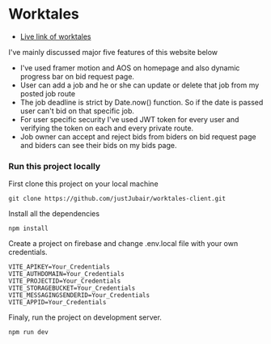 # Worktales
- [Live link of worktales](https://worktales-client.web.app/)

I've mainly discussed major five features of this website below

- I've used framer motion and AOS on homepage and also dynamic progress bar on bid request page.
- User can add a job and he or she can update or delete that job from my posted job route
- The job deadline is strict by Date.now() function. So if the date is passed user can't bid on that specific job.
- For user specific security I've used JWT token for every user and verifying the token on each and every private route.
- Job owner can accept and reject bids from biders on bid request page and biders can see their bids on my bids page.

### Run this project locally
First clone this project on your local machine
```
git clone https://github.com/justJubair/worktales-client.git
```
Install all the dependencies
```
npm install
```
Create a project on firebase and change .env.local file with your own credentials.
```
VITE_APIKEY=Your_Credentials
VITE_AUTHDOMAIN=Your_Credentials
VITE_PROJECTID=Your_Credentials
VITE_STORAGEBUCKET=Your_Credentials
VITE_MESSAGINGSENDERID=Your_Credentials
VITE_APPID=Your_Credentials
```
Finaly, run the project on development server.
```
npm run dev
```



